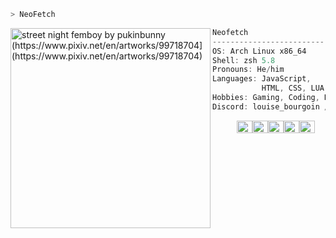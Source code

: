 ```zsh
> NeoFetch
```

<img align="left" src="https://i.pximg.net/img-original/img/2022/07/14/18/06/48/99718704_p0.png" alt="street night femboy by pukinbunny (https://www.pixiv.net/en/artworks/99718704](https://www.pixiv.net/en/artworks/99718704)" width="320" /> 

```csharp
Neofetch
-------------------------
OS: Arch Linux x86_64
Shell: zsh 5.8
Pronouns: He/him
Languages: JavaScript,
           HTML, CSS, LUA, Python.
Hobbies: Gaming, Coding, Relaxing
Discord: louise_bourgoin / Finn :D
```
<p align="left">
  &nbsp; &nbsp; &nbsp; &nbsp; &nbsp;
  <img alt="#474342" src="https://via.placeholder.com/15/474342/000000?text=+" width="25" height="20" /><img alt="#fbedf6" src="https://via.placeholder.com/15/fbedf6/000000?text=+" width="25" height="20" /><img alt="#c9594d" src="https://via.placeholder.com/15/c9594d/000000?text=+" width="25" height="20" /><img alt="#f8b9b2" src="https://via.placeholder.com/15/f8b9b2/000000?text=+" width="25" height="20" /><img alt="#ae9c9d" src="https://via.placeholder.com/15/ae9c9d/000000?text=+" width="25" height="20" />
</p>
